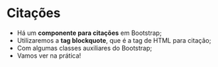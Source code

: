 # Citações
- Há um **componente para citações** em Bootstrap;
- Utilizaremos a **tag blockquote**, que é a tag de HTML para citação;
- Com algumas classes auxiliares do Bootstrap;
- Vamos ver na prática!
